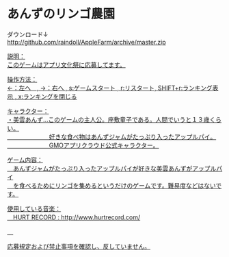 あんずのリンゴ農園
=========
<p>ダウンロード↓<br>
<a href="http://github.com/raindoll/AppleFarm/archive/master.zip">http://github.com/raindoll/AppleFarm/archive/master.zip</p>
 
<p>説明：<br>
 このゲームはアプリ文化祭に応募してます。</p>
 
<p>操作方法：<br>
 ←：左へ　, →：右へ , s:ゲームスタート , r:リスタート, SHIFT+r:ランキング表示 , x:ランキングを閉じる</p>

<p>キャラクター：<br>
 ・美雲あんず…このゲームの主人公。座敷童子である。人間でいうと１３歳くらい。<br>
　　　　　　　好きな食べ物はあんずジャムがたっぷり入ったアップルパイ。<br>
　　　　　　　GMOアプリクラウド公式キャラクター。</p>

<p>ゲーム内容：<br>
　あんずジャムがたっぷり入ったアップルパイが好きな美雲あんずがアップルパイ<br>
　を食べるためにリンゴを集めるというだけのゲームです。難易度などはないです。</p>

<p>使用している音楽：<br>
　HURT RECORD : <a href="http://www.hurtrecord.com/">http://www.hurtrecord.com/</p>
　
<p>応募規定および禁止事項を確認し、反していません。</a></p>　
